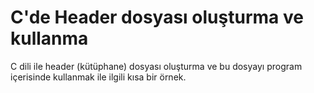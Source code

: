 # C'de Header dosyası oluşturma ve kullanma

C dili ile header (kütüphane) dosyası oluşturma ve bu dosyayı program içerisinde kullanmak ile ilgili kısa bir örnek.
